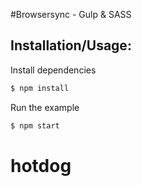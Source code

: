 #Browsersync - Gulp &amp; SASS

## Installation/Usage:
Install dependencies
```bash
$ npm install
```

Run the example
```bash
$ npm start
```
# hotdog
